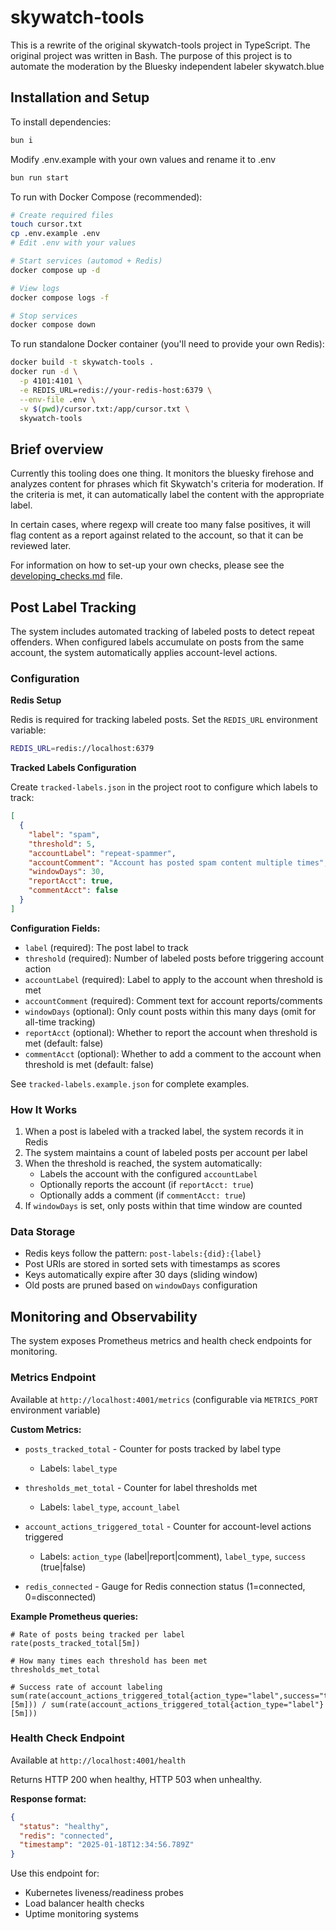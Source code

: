 # skywatch-tools

This is a rewrite of the original skywatch-tools project in TypeScript. The original project was written in Bash. The purpose of this project is to automate the moderation by the Bluesky independent labeler skywatch.blue

## Installation and Setup

To install dependencies:

```bash
bun i
```

Modify .env.example with your own values and rename it to .env

```bash
bun run start
```

To run with Docker Compose (recommended):

```bash
# Create required files
touch cursor.txt
cp .env.example .env
# Edit .env with your values

# Start services (automod + Redis)
docker compose up -d

# View logs
docker compose logs -f

# Stop services
docker compose down
```

To run standalone Docker container (you'll need to provide your own Redis):

```bash
docker build -t skywatch-tools .
docker run -d \
  -p 4101:4101 \
  -e REDIS_URL=redis://your-redis-host:6379 \
  --env-file .env \
  -v $(pwd)/cursor.txt:/app/cursor.txt \
  skywatch-tools
```

## Brief overview

Currently this tooling does one thing. It monitors the bluesky firehose and analyzes content for phrases which fit Skywatch's criteria for moderation. If the criteria is met, it can automatically label the content with the appropriate label.

In certain cases, where regexp will create too many false positives, it will flag content as a report against related to the account, so that it can be reviewed later.

For information on how to set-up your own checks, please see the [developing_checks.md](./src/developing_checks.md) file.

## Post Label Tracking

The system includes automated tracking of labeled posts to detect repeat offenders. When configured labels accumulate on posts from the same account, the system automatically applies account-level actions.

### Configuration

**Redis Setup**

Redis is required for tracking labeled posts. Set the `REDIS_URL` environment variable:

```bash
REDIS_URL=redis://localhost:6379
```

**Tracked Labels Configuration**

Create `tracked-labels.json` in the project root to configure which labels to track:

```json
[
  {
    "label": "spam",
    "threshold": 5,
    "accountLabel": "repeat-spammer",
    "accountComment": "Account has posted spam content multiple times",
    "windowDays": 30,
    "reportAcct": true,
    "commentAcct": false
  }
]
```

**Configuration Fields:**

- `label` (required): The post label to track
- `threshold` (required): Number of labeled posts before triggering account action
- `accountLabel` (required): Label to apply to the account when threshold is met
- `accountComment` (required): Comment text for account reports/comments
- `windowDays` (optional): Only count posts within this many days (omit for all-time tracking)
- `reportAcct` (optional): Whether to report the account when threshold is met (default: false)
- `commentAcct` (optional): Whether to add a comment to the account when threshold is met (default: false)

See `tracked-labels.example.json` for complete examples.

### How It Works

1. When a post is labeled with a tracked label, the system records it in Redis
2. The system maintains a count of labeled posts per account per label
3. When the threshold is reached, the system automatically:
   - Labels the account with the configured `accountLabel`
   - Optionally reports the account (if `reportAcct: true`)
   - Optionally adds a comment (if `commentAcct: true`)
4. If `windowDays` is set, only posts within that time window are counted

### Data Storage

- Redis keys follow the pattern: `post-labels:{did}:{label}`
- Post URIs are stored in sorted sets with timestamps as scores
- Keys automatically expire after 30 days (sliding window)
- Old posts are pruned based on `windowDays` configuration

## Monitoring and Observability

The system exposes Prometheus metrics and health check endpoints for monitoring.

### Metrics Endpoint

Available at `http://localhost:4001/metrics` (configurable via `METRICS_PORT` environment variable)

**Custom Metrics:**

- `posts_tracked_total` - Counter for posts tracked by label type
  - Labels: `label_type`

- `thresholds_met_total` - Counter for label thresholds met
  - Labels: `label_type`, `account_label`

- `account_actions_triggered_total` - Counter for account-level actions triggered
  - Labels: `action_type` (label|report|comment), `label_type`, `success` (true|false)

- `redis_connected` - Gauge for Redis connection status (1=connected, 0=disconnected)

**Example Prometheus queries:**

```promql
# Rate of posts being tracked per label
rate(posts_tracked_total[5m])

# How many times each threshold has been met
thresholds_met_total

# Success rate of account labeling
sum(rate(account_actions_triggered_total{action_type="label",success="true"}[5m])) / sum(rate(account_actions_triggered_total{action_type="label"}[5m]))
```

### Health Check Endpoint

Available at `http://localhost:4001/health`

Returns HTTP 200 when healthy, HTTP 503 when unhealthy.

**Response format:**

```json
{
  "status": "healthy",
  "redis": "connected",
  "timestamp": "2025-01-18T12:34:56.789Z"
}
```

Use this endpoint for:
- Kubernetes liveness/readiness probes
- Load balancer health checks
- Uptime monitoring systems
